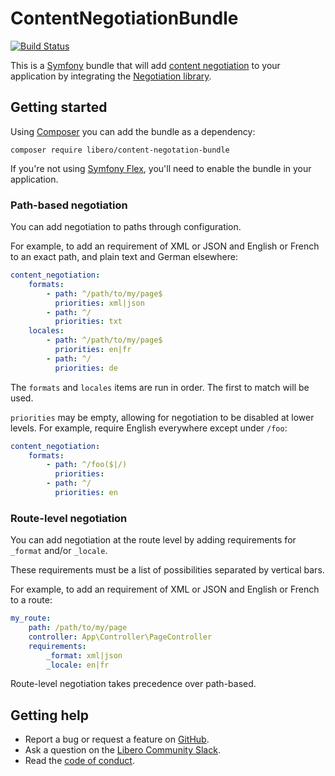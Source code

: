 ContentNegotiationBundle
========================

[![Build Status](https://travis-ci.com/libero/content-negotiation-bundle.svg?branch=master)](https://travis-ci.com/libero/content-negotiation-bundle)

This is a [Symfony](https://symfony.com/) bundle that will add [content negotiation](https://tools.ietf.org/html/rfc7231#section-5.3) to your application by integrating the [Negotiation library](https://github.com/willdurand/Negotiation).

Getting started
---------------

Using [Composer](https://getcomposer.org/) you can add the bundle as a dependency:

```
composer require libero/content-negotation-bundle
```

If you're not using [Symfony Flex](https://symfony.com/doc/current/setup/flex.html), you'll need to enable the bundle in your application.

### Path-based negotiation

You can add negotiation to paths through configuration.

For example, to add an requirement of XML or JSON and English or French to an exact path, and plain text and German elsewhere:

```yaml
content_negotiation:
    formats:
        - path: ^/path/to/my/page$
          priorities: xml|json
        - path: ^/
          priorities: txt
    locales:
        - path: ^/path/to/my/page$
          priorities: en|fr
        - path: ^/
          priorities: de
```

The `formats` and `locales` items are run in order. The first to match will be used.

`priorities` may be empty, allowing for negotiation to be disabled at lower levels. For example, require English everywhere except under `/foo`:

```yaml
content_negotiation:
    formats:
        - path: ^/foo($|/)
          priorities:
        - path: ^/
          priorities: en
```

### Route-level negotiation

You can add negotiation at the route level by adding requirements for `_format` and/or `_locale`.

These requirements must be a list of possibilities separated by vertical bars.

For example, to add an requirement of XML or JSON and English or French to a route:

```yaml
my_route:
    path: /path/to/my/page
    controller: App\Controller\PageController
    requirements:
        _format: xml|json
        _locale: en|fr
```

Route-level negotiation takes precedence over path-based.

Getting help
------------

- Report a bug or request a feature on [GitHub](https://github.com/libero/libero/issues/new/choose).
- Ask a question on the [Libero Community Slack](https://libero-community.slack.com/).
- Read the [code of conduct](https://libero.pub/code-of-conduct).
